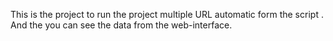 This is the project to run the project multiple URL automatic form the script .
And the you can see the data from the web-interface.
